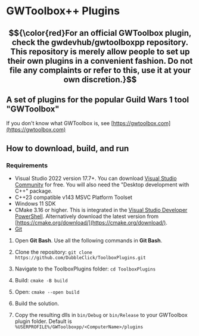 # GWToolbox++ Plugins

## $${\color{red}For an official GWToolbox plugin, check the gwdevhub/gwtoolboxpp repository. This repository is merely allow people to set up their own plugins in a convenient fashion. Do not file any complaints or refer to this, use it at your own discretion.}$$

## A set of plugins for the popular Guild Wars 1 tool "GWToolbox"

If you don't know what GWToolbox is, see [https://gwtoolbox.com](https://gwtoolbox.com)

## How to download, build, and run
### Requirements
* Visual Studio 2022 version 17.7+. You can download [Visual Studio Community](https://visualstudio.microsoft.com/vs/community/) for free. You will also need the "Desktop development with C++" package.
* C++23 compatible v143 MSVC Platform Toolset
* Windows 11 SDK
* CMake 3.16 or higher. This is integrated in the [Visual Studio Developer PowerShell](https://learn.microsoft.com/en-us/visualstudio/ide/reference/command-prompt-powershell?view=vs-2022). Alternatively download the latest version from [https://cmake.org/download/](https://cmake.org/download/).
* [Git](https://git-scm.com/)

1. Open **Git Bash**. Use all the following commands in **Git Bash**. 

2. Clone the repository: 
`git clone https://github.com/DubbleClick/ToolboxPlugins.git`

3. Navigate to the ToolboxPlugins folder: 
`cd ToolboxPlugins`

4. Build: `cmake -B build`

5. Open: `cmake --open build`

6. Build the solution.

7. Copy the resulting dlls in `bin/Debug` or `bin/Release` to your GWToolbox plugin folder. Default is `%USERPROFILE%/GWToolboxpp/<ComputerName>/plugins`
